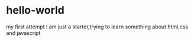 # hello-world
my first attempt
I am just a starter,trying to learn something about html,css and javascript
